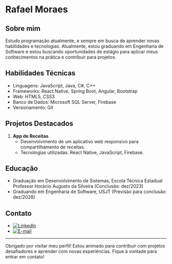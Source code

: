 # Rafael Moraes

## Sobre mim
Estudo programação atualmente, e sempre em busca de aprender novas habilidades e tecnologias. Atualmente, estou graduando em Engenharia de Software e estou buscando oportunidades de estágio para aplicar meus conhecimentos na prática e contribuir para projetos.

## Habilidades Técnicas
- Linguagens: JavaScript, Java, C#, C++
- Frameworks: React Native, Spring Boot, Angular, Bootstrap
- Web: HTML5, CSS3
- Banco de Dados: Microsoft SQL Server, Firebase
- Versionamento: Git

## Projetos Destacados
1. **App de Receitas**
   - Desenvolvimento de um aplicativo web responsivo para compartilhamento de receitas.
   - Tecnologias utilizadas: React Native, JavaScript, Firebase.

## Educação
- Graduação em Desenvolvimento de Sistemas, Escola Técnica Estadual Professor Horácio Augusto da Silveira (Conclusão: dez/2023)
- Graduando em Engenharia de Software, USJT (Previsão para conclusão: dez/2028)

## Contato
- [![LinkedIn](https://img.shields.io/badge/-LinkedIn-%230077B5?style=for-the-badge&logo=linkedin&logoColor=white)](https://www.linkedin.com/in/rafael-parente-moraes/)
- [![E-mail](https://img.shields.io/badge/-E--mail-%23333?style=for-the-badge&logo=gmail&logoColor=white)](mailto:rafamoraes@gmail.com)

---

Obrigado por visitar meu perfil! Estou animado para contribuir com projetos desafiadores e aprender com novas experiências. Fique à vontade para entrar em contato!
